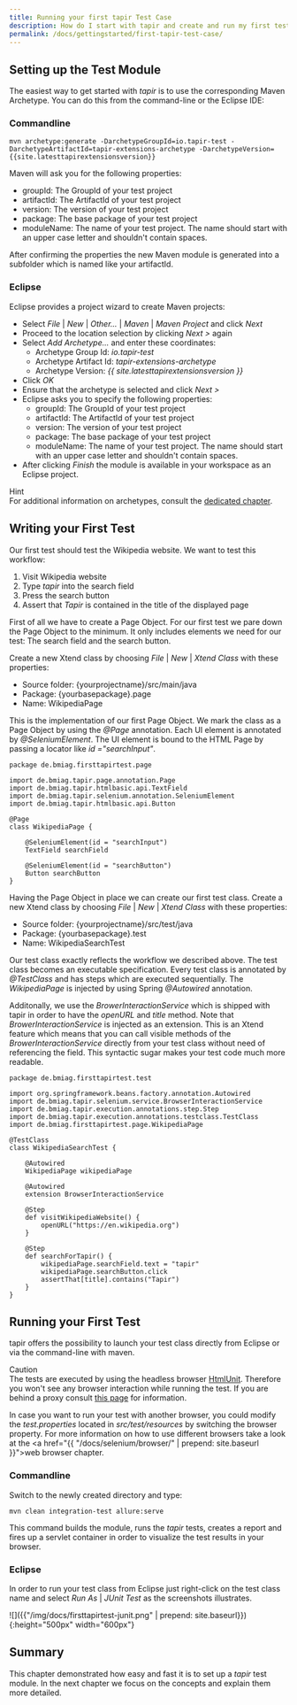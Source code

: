 ```yaml
---
title: Running your first tapir Test Case
description: How do I start with tapir and create and run my first test case?
permalink: /docs/gettingstarted/first-tapir-test-case/
---
```


## Setting up the Test Module

The easiest way to get started with <i>tapir</i> is to use the corresponding
Maven Archetype. You can do this from the command-line or the Eclipse
IDE:

### Commandline

``` text
mvn archetype:generate -DarchetypeGroupId=io.tapir-test -DarchetypeArtifactId=tapir-extensions-archetype -DarchetypeVersion={{site.latesttapirextensionsversion}}
```

Maven will ask you for the following properties:

-   groupId: The GroupId of your test project
-   artifactId: The ArtifactId of your test project
-   version: The version of your test project
-   package: The base package of your test project
-   moduleName: The name of your test project. The name should start
    with an upper case letter and shouldn't contain spaces.

After confirming the properties the new Maven module is generated into a
subfolder which is named like your artifactId.

### Eclipse

Eclipse provides a project wizard to create Maven projects:

-   Select *File* \| <i>New</i> \| <i>Other...</i> \| <i>Maven</i> \| <i>Maven Project</i> and click
    <i>Next</i>
-   Proceed to the location selection by clicking *Next >* again
-   Select *Add Archetype...* and enter these coordinates:
    -   Archetype Group Id: *io.tapir-test*
    -   Archetype Artifact Id: *tapir-extensions-archetype*
    -   Archetype Version: *{{ site.latesttapirextensionsversion }}*
-   Click *OK*
-   Ensure that the archetype is selected and click *Next >*
-   Eclipse asks you to specify the following properties:
    -   groupId: The GroupId of your test project
    -   artifactId: The ArtifactId of your test project
    -   version: The version of your test project
    -   package: The base package of your test project
    -   moduleName: The name of your test project. The name should start
        with an upper case letter and shouldn't contain spaces.
-   After clicking *Finish* the module is available in your workspace as
    an Eclipse project.

<div class="panel panel-info">
  <div class="panel-heading">
    <div class="panel-title"><span class="fas fa-info-circle"></span> Hint</div>
  </div>
  <div class="panel-body">
  For additional information on archetypes, consult the <a href="{{ "/docs/usingtapir/archetypes/" | prepend: site.baseurl }}">dedicated
  chapter</a>.
  </div>
</div>

## Writing your First Test

Our first test should test the Wikipedia website. We want to test this workflow:
1. Visit Wikipedia website
1. Type *tapir* into the search field
1. Press the search button
1. Assert that *Tapir* is contained in the title of the displayed page

First of all we have to create a Page Object. For our first test we pare down the Page Object to the minimum. It only includes elements we need for our test: The search field and the search button.

Create a new Xtend class by choosing *File* | *New* | *Xtend Class* with these properties:
-   Source folder: {yourprojectname}/src/main/java
-   Package: {yourbasepackage}.page
-   Name: WikipediaPage

This is the implementation of our first Page Object. We mark the class as a Page Object by using the *@Page* annotation. Each UI element is annotated by *@SeleniumElement*. The UI element is bound to the HTML Page by passing a locator like *id ="searchInput"*.

``` xtend
package de.bmiag.firsttapirtest.page

import de.bmiag.tapir.page.annotation.Page
import de.bmiag.tapir.htmlbasic.api.TextField
import de.bmiag.tapir.selenium.annotation.SeleniumElement
import de.bmiag.tapir.htmlbasic.api.Button

@Page
class WikipediaPage {

	@SeleniumElement(id = "searchInput")
	TextField searchField

	@SeleniumElement(id = "searchButton")
	Button searchButton
}
```

Having the Page Object in place we can create our first test class.
Create a new Xtend class by choosing *File* | *New* | *Xtend Class* with these properties:
-   Source folder: {yourprojectname}/src/test/java
-   Package: {yourbasepackage}.test
-   Name: WikipediaSearchTest

Our test class exactly reflects the workflow we described above. The test class becomes an executable specification. Every test class is annotated by *@TestClass* and has steps which are executed sequentially. The *WikipediaPage* is injected by using Spring *@Autowired* annotation.

Additonally, we use the *BrowerInteractionService* which is shipped with tapir in order to have the *openURL* and *title* method. Note that *BrowerInteractionService* is injected as an extension. This is an Xtend feature which means that you can call visible methods of the *BrowerInteractionService* directly from your test class without need of referencing the field. This syntactic sugar makes your test code much more readable.

``` xtend
package de.bmiag.firsttapirtest.test

import org.springframework.beans.factory.annotation.Autowired
import de.bmiag.tapir.selenium.service.BrowserInteractionService
import de.bmiag.tapir.execution.annotations.step.Step
import de.bmiag.tapir.execution.annotations.testclass.TestClass
import de.bmiag.firsttapirtest.page.WikipediaPage

@TestClass
class WikipediaSearchTest {

	@Autowired
	WikipediaPage wikipediaPage

	@Autowired
	extension BrowserInteractionService

	@Step
	def visitWikipediaWebsite() {
		openURL("https://en.wikipedia.org")
	}

	@Step
	def searchForTapir() {
		wikipediaPage.searchField.text = "tapir"
		wikipediaPage.searchButton.click
		assertThat[title].contains("Tapir")
	}
}
```

## Running your First Test

tapir offers the possibility to launch your test class directly from Eclipse or via the command-line with maven.

<div class="panel panel-warning">
  <div class="panel-heading">
    <div class="panel-title"><span class="fas fa-exclamation-circle"></span> Caution</div>
  </div>
  <div class="panel-body">
  The tests are executed by using the headless
  browser <a href="http://htmlunit.sourceforge.net/">HtmlUnit</a>. Therefore you
  won't see any browser interaction while running the test. If you are behind a proxy consult <a href="{{"/docs/usingtapir/general-properties/#http-proxy" | prepend: site.baseurl}}">this page</a> for information.

  In case you want to run your test with another browser, you could modify
  the <i>test.properties</i> located in <i>src/test/resources</i> by switching the
  browser property. For more information on how to use different browsers take a look at the <a href="{{ "/docs/selenium/browser/" | prepend: site.baseurl }}">web browser chapter</a>.
  </div>
</div>



### Commandline

Switch to the newly created directory and type:

``` text
mvn clean integration-test allure:serve
```

This command builds the module, runs the <i>tapir</i> tests, creates a report
and fires up a servlet container in order to visualize the test results in your browser.

### Eclipse

In order to run your test class from Eclipse just right-click on the test class name and select *Run As* | *JUnit Test* as the screenshots illustrates.

![]({{"/img/docs/firsttapirtest-junit.png" | prepend: site.baseurl}}){:height="500px" width="600px"}

## Summary

This chapter demonstrated how easy and fast it is to set up a <i>tapir</i> test
module. In the next chapter we focus on the concepts and explain them
more detailed.
